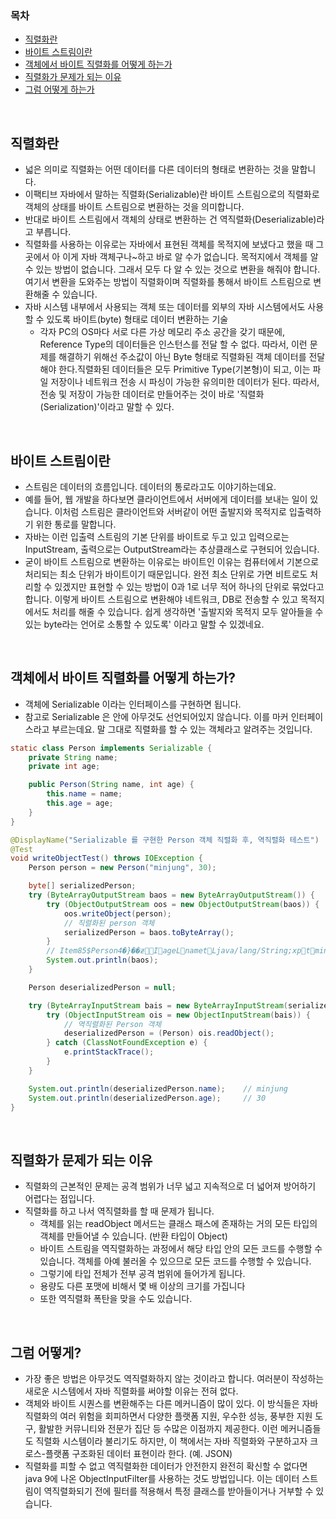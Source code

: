 ### 목차
- [직렬화란](#직렬화란)
- [바이트 스트림이란](#바이트-스트림이란)
- [객체에서 바이트 직렬화를 어떻게 하는가](#객체에서-바이트-직렬화를-어떻게-하는가)
- [직렬화가 문제가 되는 이유](#직렬화가-문제가-되는-이유)
- [그럼 어떻게 하는가](#그럼-어떻게)

<br>

## 직렬화란
- 넓은 의미로 직렬화는 어떤 데이터를 다른 데이터의 형태로 변환하는 것을 말합니다.
- 이팩티브 자바에서 말하는 직렬화(Serializable)란 바이트 스트림으로의 직렬화로 객체의 상태를 바이트 스트림으로 변환하는 것을 의미합니다.
- 반대로 바이트 스트림에서 객체의 상태로 변환하는 건 역직렬화(Deserializable)라고 부릅니다.
- 직렬화를 사용하는 이유로는 자바에서 표현된 객체를 목적지에 보냈다고 했을 때 그 곳에서 아 이게 자바 객체구나~하고 바로 알 수가 없습니다. 목적지에서 객체를 알 수 있는 방법이 없습니다. 그래서 모두 다 알 수 있는 것으로 변환을 해줘야 합니다. 여기서 변환을 도와주는 방법이 직렬화이며 직렬화를 통해서 바이트 스트림으로 변환해줄 수 있습니다.
- 자바 시스템 내부에서 사용되는 객체 또는 데이터를 외부의 자바 시스템에서도 사용할 수 있도록 바이트(byte) 형태로 데이터 변환하는 기술
    - 각자 PC의 OS마다 서로 다른 가상 메모리 주소 공간을 갖기 때문에, Reference Type의 데이터들은 인스턴스를 전달 할 수 없다. 따라서, 이런 문제를 해결하기 위해선 주소값이 아닌 Byte 형태로 직렬화된 객체 데이터를 전달해야 한다.직렬화된 데이터들은 모두 Primitive Type(기본형)이 되고, 이는 파일 저장이나 네트워크 전송 시 파싱이 가능한 유의미한 데이터가 된다. 따라서, 전송 및 저장이 가능한 데이터로 만들어주는 것이 바로 '직렬화(Serialization)'이라고 말할 수 있다.

<br>

## 바이트 스트림이란
- 스트림은 데이터의 흐름입니다. 데이터의 통로라고도 이야기하는데요.
- 예를 들어, 웹 개발을 하다보면 클라이언트에서 서버에게 데이터를 보내는 일이 있습니다. 이처럼 스트림은 클라이언트와 서버같이 어떤 출발지와 목적지로 입출력하기 위한 통로를 말합니다.
- 자바는 이런 입출력 스트림의 기본 단위를 바이트로 두고 있고 입력으로는 InputStream, 출력으로는 OutputStream라는 추상클래스로 구현되어 있습니다.
- 굳이 바이트 스트림으로 변환하는 이유로는 바이트인 이유는 컴퓨터에서 기본으로 처리되는 최소 단위가 바이트이기 때문입니다. 완전 최소 단위로 가면 비트로도 처리할 수 있겠지만 표현할 수 있는 방법이 0과 1로 너무 적어 하나의 단위로 묶었다고 합니다. 이렇게 바이트 스트림으로 변환해야 네트워크, DB로 전송할 수 있고 목적지에서도 처리를 해줄 수 있습니다. 쉽게 생각하면 '출발지와 목적지 모두 알아들을 수 있는 byte라는 언어로 소통할 수 있도록' 이라고 말할 수 있겠네요.

<br>

## 객체에서 바이트 직렬화를 어떻게 하는가?
- 객체에 Serializable 이라는 인터페이스를 구현하면 됩니다.
- 참고로 Serializable 은 안에 아무것도 선언되어있지 않습니다. 이를 마커 인터페이스라고 부르는데요. 말 그대로 직렬화를 할 수 있는 객체라고 알려주는 것입니다.
```java
static class Person implements Serializable {
    private String name;
    private int age;

    public Person(String name, int age) {
        this.name = name;
        this.age = age;
    }
}

@DisplayName("Serializable 를 구현한 Person 객체 직렬화 후, 역직렬화 테스트")
@Test
void writeObjectTest() throws IOException {
    Person person = new Person("minjung", 30);

    byte[] serializedPerson;
    try (ByteArrayOutputStream baos = new ByteArrayOutputStream()) {
        try (ObjectOutputStream oos = new ObjectOutputStream(baos)) {
            oos.writeObject(person);
            // 직렬화된 person 객체
            serializedPerson = baos.toByteArray();
        }
        // Item85$Person4�}��ƶ I ageL namet Ljava/lang/String;xp   t minjung
        System.out.println(baos);
    }

    Person deserializedPerson = null;

    try (ByteArrayInputStream bais = new ByteArrayInputStream(serializedPerson)) {
        try (ObjectInputStream ois = new ObjectInputStream(bais)) {
            // 역직렬화된 Person 객체
            deserializedPerson = (Person) ois.readObject();
        } catch (ClassNotFoundException e) {
            e.printStackTrace();
        }
    }

    System.out.println(deserializedPerson.name);    // minjung
    System.out.println(deserializedPerson.age);     // 30
}
```

<br>

## 직렬화가 문제가 되는 이유
- 직렬화의 근본적인 문제는 공격 범위가 너무 넓고 지속적으로 더 넓어져 방어하기 어렵다는 점입니다.
- 직렬화를 하고 나서 역직렬화를 할 때 문제가 됩니다.
    - 객체를 읽는 readObject 메서드는 클래스 패스에 존재하는 거의 모든 타입의 객체를 만들어낼 수 있습니다. (반환 타입이 Object)
    - 바이트 스트림을 역직렬화하는 과정에서 해당 타입 안의 모든 코드를 수행할 수 있습니다. 객체를 아예 불러올 수 있으므로 모든 코드를 수행할 수 있습니다.
    - 그렇기에 타입 전체가 전부 공격 범위에 들어가게 됩니다.
    - 용량도 다른 포맷에 비해서 몇 배 이상의 크기를 가집니다
    - 또한 역직렬화 폭탄을 맞을 수도 있습니다.

<br>

## 그럼 어떻게?
- 가장 좋은 방법은 아무것도 역직렬화하지 않는 것이라고 합니다. 여러분이 작성하는 새로운 시스템에서 자바 직렬화를 써야할 이유는 전혀 없다.
- 객체와 바이트 시퀀스를 변환해주는 다른 메커니즘이 많이 있다. 이 방식들은 자바 직렬화의 여러 위험을 회피하면서 다양한 플랫폼 지원, 우수한 성능, 풍부한 지원 도구, 활발한 커뮤니티와 전문가 집단 등 수많은 이점까지 제공한다. 이런 메커니즘들도 직렬화 시스템이라 불리기도 하지만, 이 책에서는 자바 직렬화와 구분하고자 크로스-플랫폼 구조화된 데이터 표현이라 한다. (예. JSON)
- 직렬화를 피할 수 없고 역직렬화한 데이터가 안전한지 완전히 확신할 수 없다면 java 9에 나온 ObjectInputFilter를 사용하는 것도 방법입니다. 이는 데이터 스트림이 역직렬화되기 전에 필터를 적용해서 특정 클래스를 받아들이거나 거부할 수 있습니다.